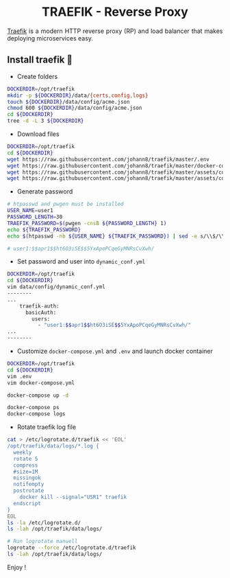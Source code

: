 <h1 align="center">TRAEFIK - Reverse Proxy</h1>

<p align='justify'>
<a href="https://traefik.io">Traefik</a> is a modern HTTP reverse proxy (RP) and load balancer that makes deploying microservices easy.
</p>

## Install traefik 🐋
- Create folders
```bash
DOCKERDIR=/opt/traefik
mkdir -p ${DOCKERDIR}/data/{certs,config,logs}
touch ${DOCKERDIR}/data/config/acme.json
chmod 600 ${DOCKERDIR}/data/config/acme.json
cd ${DOCKERDIR}
tree -d -L 3 ${DOCKERDIR}
```

- Download files
```bash
DOCKERDIR=/opt/traefik
cd ${DOCKERDIR}
wget https://raw.githubusercontent.com/johann8/traefik/master/.env
wget https://raw.githubusercontent.com/johann8/traefik/master/docker-compose.yml
wget https://raw.githubusercontent.com/johann8/traefik/master/assets/config/traefik.yml -P data/conf/
wget https://raw.githubusercontent.com/johann8/traefik/master/assets/config/dynamic_conf.yml -P data/conf/

```

- Generate password
```bash
# htpasswd and pwgen must be installed
USER_NAME=user1
PASSWORD_LENGTH=30
TRAEFIK_PASSWORD=$(pwgen -cnsB ${PASSWORD_LENGTH} 1)
echo ${TRAEFIK_PASSWORD}
echo $(htpasswd -nb ${USER_NAME} ${TRAEFIK_PASSWORD}) | sed -e s/\\$/\\$\\$/g

# user1:$$apr1$$ht6O3iSE$$5YxApoPCqeGyMNRsCvXwh/
```

- Set password and user into `dynamic_conf.yml`
```bash
DOCKERDIR=/opt/traefik
cd ${DOCKERDIR}
vim data/config/dynamic_conf.yml
--------
...
    traefik-auth:
      basicAuth:
        users:
          - "user1:$$apr1$$ht6O3iSE$$5YxApoPCqeGyMNRsCvXwh/" 
...
--------
```

- Customize `docker-compose.yml` and `.env` and launch docker container
```bash
DOCKERDIR=/opt/traefik
cd ${DOCKERDIR}
vim .env
vim docker-compose.yml

docker-compose up -d

docker-compose ps
docker-compose logs
```

- Rotate traefik log file
```bash
cat > /etc/logrotate.d/traefik << 'EOL'
/opt/traefik/data/logs/*.log {
  weekly
  rotate 5
  compress
  #size=1M
  missingok
  notifempty  
  postrotate
    docker kill --signal="USR1" traefik
  endscript
}
EOL
ls -la /etc/logrotate.d/
ls -lah /opt/traefik/data/logs/

# Run logrotate manuell
logrotate --force /etc/logrotate.d/traefik
ls -lah /opt/traefik/data/logs/
```

Enjoy !
